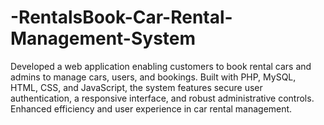 # -RentalsBook-Car-Rental-Management-System
Developed a web application enabling customers to book rental cars and admins to manage cars, users, and bookings. Built with PHP, MySQL, HTML, CSS, and JavaScript, the system features secure user authentication, a responsive interface, and robust administrative controls. Enhanced efficiency and user experience in car rental management.
